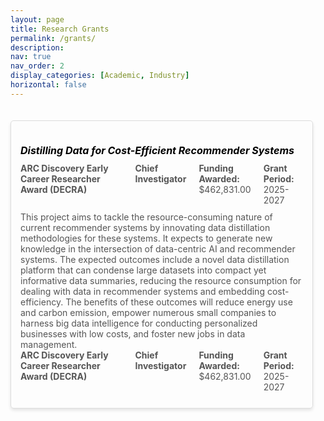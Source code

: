 ```yaml
---
layout: page
title: Research Grants
permalink: /grants/
description: 
nav: true
nav_order: 2
display_categories: [Academic, Industry]
horizontal: false
---
```


<div class="grants-list">
    <div class="grant-item">
        <h5><b>Distilling Data for Cost-Efficient Recommender Systems</b></h5>
        <div class="grant-details">
            <p><strong>ARC Discovery Early Career Researcher Award (DECRA)</strong><p>
            <p><strong>Chief Investigator</strong></p>
            <p><strong>Funding Awarded:</strong> $462,831.00 </p>
            <p><strong>Grant Period:</strong> 2025-2027</p>
        </div>
        <p>This project aims to tackle the resource-consuming nature of current recommender systems by innovating data distillation methodologies for these systems. It expects to generate new knowledge in the intersection of data-centric AI and recommender systems. The expected outcomes include a novel data distillation platform that can condense large datasets into compact yet informative data summaries, reducing the resource consumption for dealing with data in recommender systems and embedding cost-efficiency. The benefits of these outcomes will reduce energy use and carbon emission, empower numerous small companies to harness big data intelligence for conducting personalized businesses with low costs, and foster new jobs in data management.</p>
        <div class="grant-details">
            <p><strong>ARC Discovery Early Career Researcher Award (DECRA)</strong><p>
            <p><strong>Chief Investigator</strong></p>
            <p><strong>Funding Awarded:</strong> $462,831.00 </p>
            <p><strong>Grant Period:</strong> 2025-2027</p>
        </div>
    </div>
</div>




<style>
    .grants-list {        
        padding: 20px 20px 20px 0;        
    }
    
    .grant-item {
        margin-bottom: 20px;
        padding: 15px;
        border: 1px solid #ddd;
        border-radius: 5px;
        box-shadow: 0 3px 5px rgba(0, 0, 0, 0.1); /* Adds the shadow effect */
    }




    .grant-item h5 {
        margin-bottom: 10px;
        color: black; /* Highlight the title with a blue color */
        font-size: medium;
    }

    .grant-item p {
        margin: 0;
        font-size: 14px;
        color: #555;
        transition: background-color 0.3s ease; /* Smooth transition for background color */
    }

    .grant-details {
        display: flex;
        gap: 20px; /* Space between fields */
        margin-bottom: 10px;
    }

    .grant-details p {
        margin: 0;
        font-size: 14px;
        color: #555;
    }

    .grant-item p:hover {
        background-color: #fff2e5;
    }
</style>